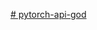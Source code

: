 [# pytorch-api-god](https://www.kaggle.com/code/isbhargav/guide-to-pytorch-learning-rate-scheduling)
